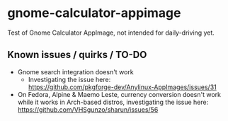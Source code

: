 # gnome-calculator-appimage
Test of Gnome Calculator AppImage, not intended for daily-driving yet.

## Known issues / quirks / TO-DO

- Gnome search integration doesn't work
  - Investigating the issue here:  
    https://github.com/pkgforge-dev/Anylinux-AppImages/issues/31
- On Fedora, Alpine & Maemo Leste, currency conversion doesn't work while it works in Arch-based distros, investigating the issue here:  
https://github.com/VHSgunzo/sharun/issues/56
